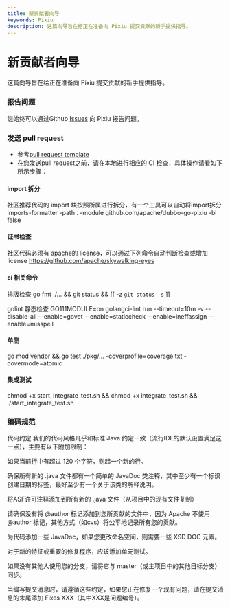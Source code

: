 ```yaml
---
title: 新贡献者向导
keywords: Pixiu
description: 这篇向导旨在给正在准备向 Pixiu 提交贡献的新手提供指导。
---
```


# 新贡献者向导

这篇向导旨在给正在准备向 Pixiu 提交贡献的新手提供指导。


### 报告问题

您始终可以通过Github [Issues](https://github.com/apache/dubbo-go-pixiu/issues) 向 Pixiu 报告问题。


### 发送 pull request

* 参考[pull request template](https://github.com/seata/seata/blob/develop/.github/PULL_REQUEST_TEMPLATE.md)
* 在您发送pull request之前，请在本地进行相应的 CI 检查，具体操作请看如下所示步骤：

#### import 拆分
社区推荐代码的 import 块按照所属进行拆分，有一个工具可以自动将import拆分 
imports-formatter -path . -module github.com/apache/dubbo-go-pixiu -bl false 

#### 证书检查

社区代码必须有 apache的 license，可以通过下列命令自动判断检查或增加license
https://github.com/apache/skywalking-eyes

#### ci 相关命令
排版检查
go fmt ./... && git status && [[ -z `git status -s` ]]

golint 静态检查
GO111MODULE=on golangci-lint run --timeout=10m -v --disable-all --enable=govet --enable=staticcheck --enable=ineffassign --enable=misspell

#### 单测
go mod vendor && go test ./pkg/... -coverprofile=coverage.txt -covermode=atomic

#### 集成测试

chmod +x start_integrate_test.sh && chmod +x integrate_test.sh && ./start_integrate_test.sh



### 编码规范

代码约定
我们的代码风格几乎和标准 Java 约定一致（流行IDE的默认设置满足这一点），主要有以下附加限制：

如果当前行中有超过 120 个字符，则起一个新的行。

确保所有新的 .java 文件都有一个简单的 JavaDoc 类注释，其中至少有一个标识创建日期的标签，最好至少有一个关于该类的解释说明。

将ASF许可注释添加到所有新的 .java 文件（从项目中的现有文件复制）

请确保没有将 @author 标记添加到您所贡献的文件中，因为 Apache 不使用 @author 标记，其他方式（如cvs）将公平地记录所有您的贡献。

为代码添加一些 JavaDoc，如果您更改命名空间，则需要一些 XSD DOC 元素。

对于新的特征或重要的修复程序，应该添加单元测试。

如果没有其他人使用您的分支，请将它与 master（或主项目中的其他目标分支）同步。

当编写提交消息时，请遵循这些约定，如果您正在修复一个现有问题，请在提交消息的末尾添加 Fixes XXX（其中XXX是问题编号）。

